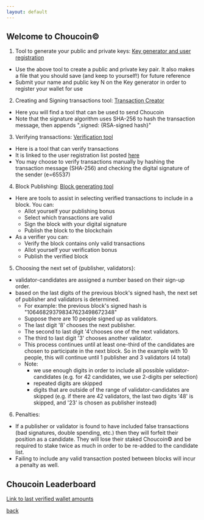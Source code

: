 ```yaml
---
layout: default
---
```


## Welcome to Choucoin&copy;

1. Tool to generate your public and private keys: [Key generator and user registration](./generateRSAkeypair.html)
  - Use the above tool to create a public and private key pair. It also makes a file that you should save (and keep to yourself!) for future reference
  - Submit your name and public key N on the Key generator in order to register your wallet for use
2. Creating and Signing transactions tool: [Transaction Creator](./send-choucoin.html)
  - Here you will find a tool that can be used to send Choucoin
  - Note that the signature algorithm uses SHA-256 to hash the transaction message, then appends ",signed: {RSA-signed hash}"
3. Verifying transactions: [Verification tool](./verify-trans.html)
  - Here is a tool that can verify transactions
  - It is linked to the user registration list posted [here](./generateRSAkeypair.html)
  - You may choose to verify transactions manually by hashing the transaction message (SHA-256) and checking the digital signature of the sender (e=65537)
4. Block Publishing: [Block generating tool](./create-block.html)
  - Here are tools to assist in selecting verified transactions to include in a block. You can:
    - Allot yourself your publishing bonus
    - Select which transactions are valid
	- Sign the block with your digital signature
	- Publish the block to the blockchain
  - As a verifier you can:
    - Verify the block contains only valid transactions
	- Allot yourself your verification bonus
	- Publish the verified block
5. Choosing the next set of {publisher, validators}:
  - validator-candidates are assigned a number based on their sign-up order.
  - based on the last digits of the previous block's signed hash, the next set of publisher and validators is determined.
    - For example: the previous block's signed hash is "106468293798347623498672348"
	- Suppose there are 10 people signed up as validators.
	- The last digit '8' chooses the next publisher.
	- The second to last digit '4'chooses one of the next validators.
	- The third to last digit '3' chooses another validator.
	- This process continues until at least one-third of the candidates are chosen to participate in the next block. So in the example with 10 people, this will continue until 1 publisher and 3 validators (4 total)
	- Note:
	  - we use enough digits in order to include all possible validator-candidates (e.g. for 42 candidates, we use 2-digits per selection)
	  - repeated digits are skipped
	  - digits that are outside of the range of validator-candidates are skipped (e.g. if there are 42 validators, the last two digits '48' is skipped, and '23' is chosen as publisher instead)
6. Penalties:
  - If a publisher or validator is found to have included false transactions (bad signatures, double spending, etc.) then they will forfeit their position as a candidate. They will lose their staked Choucoin&copy; and be required to stake twice as much in order to be re-added to the candidate list.
  - Failing to include any valid transaction posted between blocks will incur a penalty as well.
  
  
  
  
## Choucoin Leaderboard

[Link to last verified wallet amounts](./wallets.html)

[back](./)
